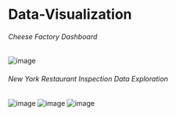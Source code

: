 # Data-Visualization

###### Cheese Factory Dashboard
![image](https://user-images.githubusercontent.com/22257474/29156559-96a692cc-7d70-11e7-8b08-7c8869b8ce66.png)
###### New York Restaurant Inspection Data Exploration
![image](https://user-images.githubusercontent.com/22257474/29156466-12c7278c-7d70-11e7-8143-aab71e2d6d5c.png)
![image](https://user-images.githubusercontent.com/22257474/29156474-1f77a8f8-7d70-11e7-89a0-4bfc798f4324.png)
![image](https://user-images.githubusercontent.com/22257474/29156484-2a2bd242-7d70-11e7-8f49-53df6114330d.png)
